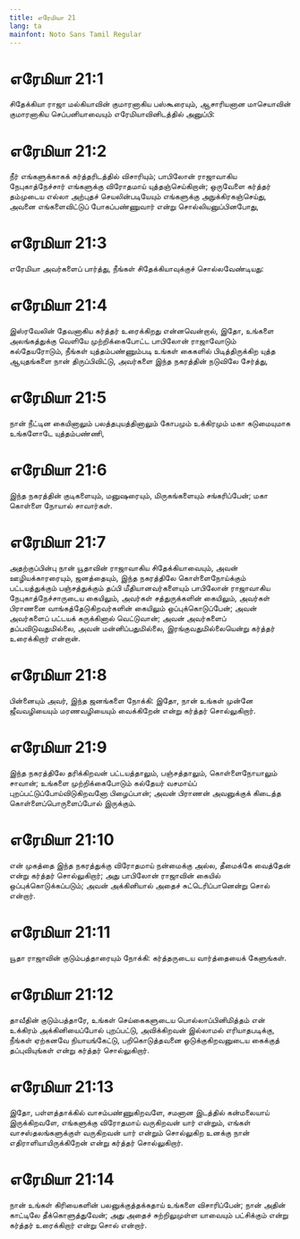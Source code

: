 ```yaml
---
title: எரேமியா 21
lang: ta
mainfont: Noto Sans Tamil Regular
---
```


# எரேமியா 21:1

சிதேக்கியா ராஜா மல்கியாவின் குமாரனாகிய பஸ்கூரையும், ஆசாரியனான மாசெயாவின் குமாரனாகிய செப்பனியாவையும் எரேமியாவினிடத்தில் அனுப்பி:

# எரேமியா 21:2

நீர் எங்களுக்காகக் கர்த்தரிடத்தில் விசாரியும்; பாபிலோன் ராஜாவாகிய நேபுகாத்நேச்சார் எங்களுக்கு விரோதமாய் யுத்தஞ்செய்கிறான்; ஒருவேளை கர்த்தர் தம்முடைய எல்லா அற்புதச் செயலின்படியேயும் எங்களுக்கு அநுக்கிரகஞ்செய்து, அவனை எங்களைவிட்டுப் போகப்பண்ணுவார் என்று சொல்லியனுப்பினபோது,

# எரேமியா 21:3

எரேமியா அவர்களைப் பார்த்து, நீங்கள் சிதேக்கியாவுக்குச் சொல்லவேண்டியது:

# எரேமியா 21:4

இஸ்ரவேலின் தேவனாகிய கர்த்தர் உரைக்கிறது என்னவென்றால், இதோ, உங்களை அலங்கத்துக்கு வெளியே முற்றிக்கைபோட்ட பாபிலோன் ராஜாவோடும் கல்தேயரோடும், நீங்கள் யுத்தம்பண்ணும்படி உங்கள் கைகளில் பிடித்திருக்கிற யுத்த ஆயுதங்களை நான் திருப்பிவிட்டு, அவர்களை இந்த நகரத்தின் நடுவிலே சேர்த்து,

# எரேமியா 21:5

நான் நீட்டின கையினாலும் பலத்தபுயத்தினாலும் கோபமும் உக்கிரமும் மகா கடுமையுமாக உங்களோடே யுத்தம்பண்ணி,

# எரேமியா 21:6

இந்த நகரத்தின் குடிகளையும், மனுஷரையும், மிருகங்களையும் சங்கரிப்பேன்; மகா கொள்ளை நோயால் சாவார்கள்.

# எரேமியா 21:7

அதற்குப்பின்பு நான் யூதாவின் ராஜாவாகிய சிதேக்கியாவையும், அவன் ஊழியக்காரரையும், ஜனத்தையும், இந்த நகரத்திலே கொள்ளைநோய்க்கும் பட்டயத்துக்கும் பஞ்சத்துக்கும் தப்பி மீதியானவர்களையும் பாபிலோன் ராஜாவாகிய நேபுகாத்நேச்சாருடைய கையிலும், அவர்கள் சத்துருக்களின் கையிலும், அவர்கள் பிராணனை வாங்கத்தேடுகிறவர்களின் கையிலும் ஒப்புக்கொடுப்பேன்; அவன் அவர்களைப் பட்டயக் கருக்கினால் வெட்டுவான்; அவன் அவர்களைப் தப்பவிடுவதுமில்லை, அவன் மன்னிப்பதுமில்லை, இரங்குவதுமில்லையென்று கர்த்தர் உரைக்கிறார் என்றான்.

# எரேமியா 21:8

பின்னையும் அவர், இந்த ஜனங்களை நோக்கி: இதோ, நான் உங்கள் முன்னே ஜீவவழியையும் மரணவழியையும் வைக்கிறேன் என்று கர்த்தர் சொல்லுகிறார்.

# எரேமியா 21:9

இந்த நகரத்திலே தரிக்கிறவன் பட்டயத்தாலும், பஞ்சத்தாலும், கொள்ளைநோயாலும் சாவான்; உங்களை முற்றிக்கைபோடும் கல்தேயர் வசமாய்ப் புறப்பட்டுப்போய்விடுகிறவனோ பிழைப்பான்; அவன் பிராணன் அவனுக்குக் கிடைத்த கொள்ளைப்பொருளைப்போல் இருக்கும்.

# எரேமியா 21:10

என் முகத்தை இந்த நகரத்துக்கு விரோதமாய் நன்மைக்கு அல்ல, தீமைக்கே வைத்தேன் என்று கர்த்தர் சொல்லுகிறார்; அது பாபிலோன் ராஜாவின் கையில் ஒப்புக்கொடுக்கப்படும்; அவன் அக்கினியால் அதைச் சுட்டெரிப்பானென்று சொல் என்றார்.

# எரேமியா 21:11

யூதா ராஜாவின் குடும்பத்தாரையும் நோக்கி: கர்த்தருடைய வார்த்தையைக் கேளுங்கள்.

# எரேமியா 21:12

தாவீதின் குடும்பத்தாரே, உங்கள் செய்கைகளுடைய பொல்லாப்பினிமித்தம் என் உக்கிரம் அக்கினியைப்போல் புறப்பட்டு, அவிக்கிறவன் இல்லாமல் எரியாதபடிக்கு, நீங்கள் ஏற்கனவே நியாயங்கேட்டு, பறிகொடுத்தவனை ஒடுக்குகிறவனுடைய கைக்குத் தப்புவியுங்கள் என்று கர்த்தர் சொல்லுகிறார்.

# எரேமியா 21:13

இதோ, பள்ளத்தாக்கில் வாசம்பண்ணுகிறவளே, சமனான இடத்தில் கன்மலையாய் இருக்கிறவளே, எங்களுக்கு விரோதமாய் வருகிறவன் யார் என்றும், எங்கள் வாசஸ்தலங்களுக்குள் வருகிறவன் யார் என்றும் சொல்லுகிற உனக்கு நான் எதிராளியாயிருக்கிறேன் என்று கர்த்தர் சொல்லுகிறார்.

# எரேமியா 21:14

நான் உங்கள் கிரியைகளின் பலனுக்குத்தக்கதாய் உங்களை விசாரிப்பேன்; நான் அதின் காட்டிலே தீக்கொளுத்துவேன்; அது அதைச் சுற்றிலுமுள்ள யாவையும் பட்சிக்கும் என்று கர்த்தர் உரைக்கிறார் என்று சொல் என்றார்.

